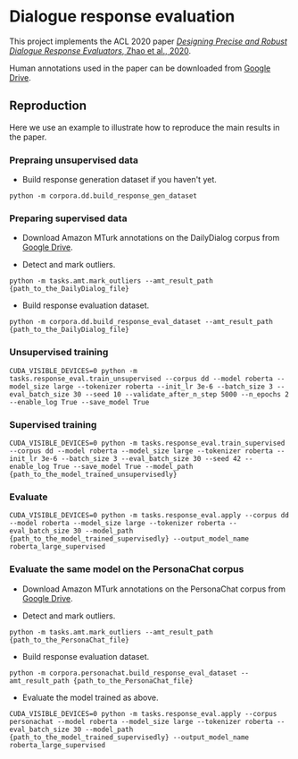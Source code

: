 # Dialogue response evaluation

This project implements the ACL 2020 paper [*Designing Precise and Robust Dialogue Response Evaluators*, Zhao et al., 2020](https://arxiv.org/abs/2004.04908).

Human annotations used in the paper can be downloaded from [Google Drive](https://drive.google.com/drive/folders/1Y0Gzvxas3lukmTBdAI6cVC4qJ5QM0LBt?usp=sharing).

## Reproduction
Here we use an example to illustrate how to reproduce the main results in the paper.

### Prepraing unsupervised data
* Build response generation dataset if you haven't yet.
~~~
python -m corpora.dd.build_response_gen_dataset
~~~

### Preparing supervised data
* Download Amazon MTurk annotations on the DailyDialog corpus from [Google Drive](https://drive.google.com/drive/folders/1Y0Gzvxas3lukmTBdAI6cVC4qJ5QM0LBt?usp=sharing).

* Detect and mark outliers.
~~~
python -m tasks.amt.mark_outliers --amt_result_path {path_to_the_DailyDialog_file}
~~~

* Build response evaluation dataset.
~~~
python -m corpora.dd.build_response_eval_dataset --amt_result_path {path_to_the_DailyDialog_file}
~~~

### Unsupervised training
~~~
CUDA_VISIBLE_DEVICES=0 python -m tasks.response_eval.train_unsupervised --corpus dd --model roberta --model_size large --tokenizer roberta --init_lr 3e-6 --batch_size 3 --eval_batch_size 30 --seed 10 --validate_after_n_step 5000 --n_epochs 2 --enable_log True --save_model True
~~~

### Supervised training
~~~
CUDA_VISIBLE_DEVICES=0 python -m tasks.response_eval.train_supervised --corpus dd --model roberta --model_size large --tokenizer roberta --init_lr 3e-6 --batch_size 3 --eval_batch_size 30 --seed 42 --enable_log True --save_model True --model_path {path_to_the_model_trained_unsupervisedly}
~~~

### Evaluate
~~~
CUDA_VISIBLE_DEVICES=0 python -m tasks.response_eval.apply --corpus dd --model roberta --model_size large --tokenizer roberta --eval_batch_size 30 --model_path {path_to_the_model_trained_supervisedly} --output_model_name roberta_large_supervised
~~~

### Evaluate the same model on the PersonaChat corpus
* Download Amazon MTurk annotations on the PersonaChat corpus from [Google Drive](https://drive.google.com/drive/folders/1Y0Gzvxas3lukmTBdAI6cVC4qJ5QM0LBt?usp=sharing).

* Detect and mark outliers.
~~~
python -m tasks.amt.mark_outliers --amt_result_path {path_to_the_PersonaChat_file}
~~~

* Build response evaluation dataset.
~~~
python -m corpora.personachat.build_response_eval_dataset --amt_result_path {path_to_the_PersonaChat_file}
~~~

* Evaluate the model trained as above.
~~~
CUDA_VISIBLE_DEVICES=0 python -m tasks.response_eval.apply --corpus personachat --model roberta --model_size large --tokenizer roberta --eval_batch_size 30 --model_path {path_to_the_model_trained_supervisedly} --output_model_name roberta_large_supervised
~~~